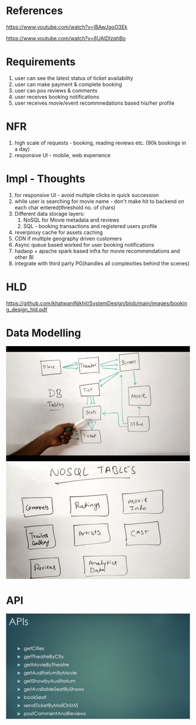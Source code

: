 # References
https://www.youtube.com/watch?v=lBAwJgoO3Ek

https://www.youtube.com/watch?v=6UAlDIzqhBo

# Requirements
1. user can see the latest status of ticket availability 
2. user can make payment & complete booking
3. user can pos reviews & comments
4. user receives booking notifications
5. user receives movie/event recommnedations based his/her profile

# NFR
1. high scale of requests - booking, reading reviews etc. (90k bookings in a day)
2. responsive UI - mobile, web experience

# Impl - Thoughts 
1. for responsive UI - avoid multiple clicks in quick succession
2. while user is searching for movie name - don't make hit to backend on each char entered(threshold no. of chars)
3. Different data storage layers: 
   1. NoSQL for Movie metadata and reviews
   2. SQL - booking transactions and registered users profile
5. reverproxy cache for assets caching
6. CDN if multiple geography driven customers
7. Async queue based worked for user booking notifications
8. hadaop + apache spark based infra for movie recommendations and other BI
9. integrate with third party PG(handles all complexities behind the scenes)

# HLD 
https://github.com/khatwaniNikhil/SystemDesign/blob/main/images/booking_design_hld.pdf

# Data Modelling
![](https://github.com/khatwaniNikhil/SystemDesign/blob/main/images/ticketing_lld_1.png)
![](https://github.com/khatwaniNikhil/SystemDesign/blob/main/images/ticketing_lld_2.png)

# API 
![](https://github.com/khatwaniNikhil/SystemDesign/blob/main/images/ticket_booking_api_design.png)

